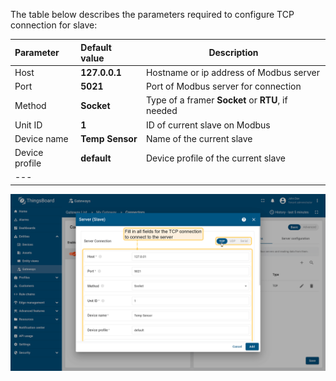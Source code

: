 The table below describes the parameters required to configure TCP connection for slave:

| **Parameter**   | **Default value** | **Description**                                   |
|:----------------|:------------------|---------------------------------------------------
| Host            | **127.0.0.1**     | Hostname or ip address of Modbus server           |
| Port            | **5021**          | Port of Modbus server for connection              |
| Method          | **Socket**        | Type of a framer **Socket** or **RTU**, if needed |
| Unit ID         | **1**             | ID of current slave on Modbus                     |
| Device name     | **Temp Sensor**   | Name of the current slave                         |
| Device profile  | **default**       | Device profile of the current slave               |
| ---             

![image](/images/gateway/modbus-connector/tcp-server-connection-section.png)